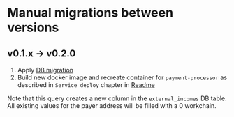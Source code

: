 # Manual migrations between versions

## v0.1.x -> v0.2.0
1. Apply [DB migration](/deploy/manual_migrations/0.1.x-0.2.0.sql)
2. Build new docker image and recreate container for `payment-processor` as described in `Service deploy` chapter in [Readme](/README.md)

Note that this query creates a new column in the `external_incomes` DB table. All existing values for the payer address 
will be filled with a 0 workchain.